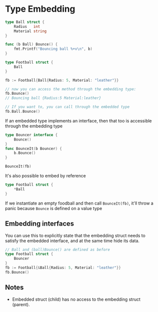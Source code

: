 # Type Embedding

```go
type Ball struct {
    Radius   int
    Material string
}

func (b Ball) Bounce() {
    fmt.Printf("Bouncing ball %+v\n", b)
}

type Football struct {
    Ball
}

fb := Football{Ball{Radius: 5, Material: "leather"}}

// now you can access the method through the embedding type:
fb.Bounce()
// Bouncing ball {Radius:5 Material:leather}

// If you want to, you can call through the embedded type
fb.Ball.Bounce()
```

If an embedded type implements an interface, then that too is accessible through the embedding type

```go
type Bouncer interface {
    Bounce()
}
func BounceIt(b Bouncer) {
    b.Bounce()
}

BounceIt(fb)
```

It's also possible to embed by reference

```go
type Football struct {
    *Ball
}
```

If we instantiate an empty foodball and then call `BounceIt(fb)`, it'll throw a panic because `Bounce` is defined on a value type

## Embedding interfaces

You can use this to explicitly state that the embedding struct needs to satisfy the embedded interface, and at the same time hide its data.

```go
// Ball and (ball)Bounce() are defined as before
type Football struct {
    Bouncer
}
fb := Football{&Ball{Radius: 5, Material: "leather"}}
fb.Bounce()

```

## Notes

-   Embedded struct (child) has no access to the embedding struct (parent).
